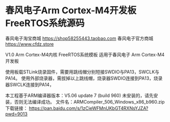 # 春风电子Arm Cortex-M4开发板FreeRTOS系统源码

春风电子淘宝商城 https://shop58255443.taobao.com
春风电子官方商城 https://www.cfdz.store

V1.0
Arm Cortex-M4内核 FreeRTOS系统模板
适用于春风电子 Arm Cortex-M4开发板

使用板载STLink烧录固件，需要用跳线帽分别短接SWDIO与PA13，SWCLK与PA14。
使用外部烧录器，需拔掉以上跳线帽，烧录器SWDIO连接到PA13，烧录器SWCLK连接到PA14，

本工程基于ARM编译器版本：V5.06 update 7 (build 960)
未安装的，请先安装，否则无法编译成功。
文件名：ARMCompiler_506_Windows_x86_b960.zip
下载链接： https://pan.baidu.com/s/1zCieWFMnUKbGT4RXNsYJZA?pwd=9013
